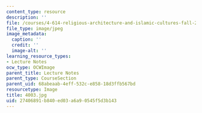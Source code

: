 ```yaml
---
content_type: resource
description: ''
file: /courses/4-614-religious-architecture-and-islamic-cultures-fall-2002/27406891b840ed03a6a90545f5d3b143_4003.jpg
file_type: image/jpeg
image_metadata:
  caption: ''
  credit: ''
  image-alt: ''
learning_resource_types:
- Lecture Notes
ocw_type: OCWImage
parent_title: Lecture Notes
parent_type: CourseSection
parent_uid: 68abeaab-4eff-532c-e858-18d3ffb567bd
resourcetype: Image
title: 4003.jpg
uid: 27406891-b840-ed03-a6a9-0545f5d3b143
---
```

